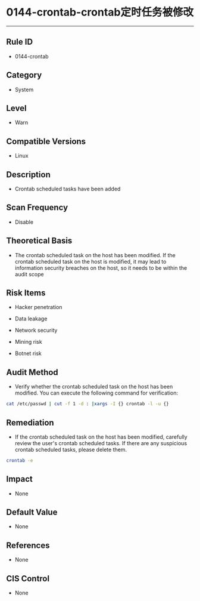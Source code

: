 # 0144-crontab-crontab定时任务被修改
---

## Rule ID

- 0144-crontab


## Category

- System


## Level

- Warn


## Compatible Versions


- Linux




## Description


- Crontab scheduled tasks have been added



## Scan Frequency
- Disable

## Theoretical Basis


- The crontab scheduled task on the host has been modified. If the crontab scheduled task on the host is modified, it may lead to information security breaches on the host, so it needs to be within the audit scope






## Risk Items


- Hacker penetration



- Data leakage



- Network security



- Mining risk



- Botnet risk



## Audit Method
- Verify whether the crontab scheduled task on the host has been modified. You can execute the following command for verification:

```bash
cat /etc/passwd | cut -f 1 -d : |xargs -I {} crontab -l -u {}
```



## Remediation
- If the crontab scheduled task on the host has been modified, carefully review the user's crontab scheduled tasks. If there are any suspicious crontab scheduled tasks, please delete them.
```bash
crontab -e
```



## Impact


- None




## Default Value


- None




## References


- None



## CIS Control


- None